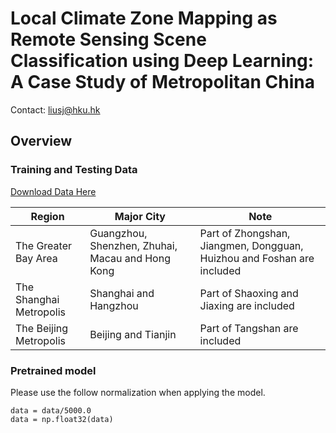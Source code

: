 # Local Climate Zone Mapping as Remote Sensing Scene Classification using Deep Learning: A Case Study of Metropolitan China

Contact: liusj@hku.hk

## Overview

### Training and Testing Data
[Download Data Here](https://sjliu.me/lcz/data/lcz_sample_shp_release.zip)

| Region  | Major City  | Note  |  
|---|---|---|
|  The Greater Bay Area |  Guangzhou, Shenzhen, Zhuhai, Macau and Hong Kong | Part of Zhongshan, Jiangmen, Dongguan, Huizhou and Foshan are included  |   
| The Shanghai Metropolis  | Shanghai and Hangzhou  |  Part of Shaoxing and Jiaxing are included |  
| The Beijing Metropolis  |  Beijing and Tianjin |  Part of Tangshan are included |  


### Pretrained model
Please use the follow normalization when applying the model.
```
data = data/5000.0
data = np.float32(data)
```




